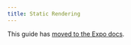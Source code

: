 ```yaml
---
title: Static Rendering
---
```


This guide has [moved to the Expo docs](https://docs.expo.dev/router/reference/static-rendering/).
